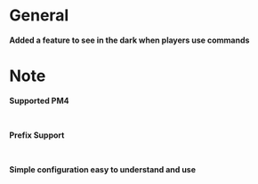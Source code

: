 # General
**Added a feature to see in the dark when players use commands**

# Note
**Supported PM4**

<br>

**Prefix Support**

<br>

**Simple configuration easy to understand and use**



